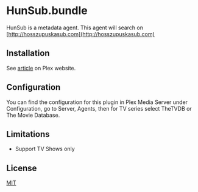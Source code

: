 # HunSub.bundle

HunSub is a metadata agent. This agent will search on [http://hosszupuskasub.com](http://hosszupuskasub.com)

## Installation

See [article](https://support.plex.tv/hc/en-us/articles/201187656-How-do-I-manually-install-a-channel-) on Plex website.

## Configuration

You can find the configuration for this plugin in Plex Media Server under Configuration, go to Server, Agents, then for TV series select TheTVDB or The Movie Database.

## Limitations

* Support TV Shows only

## License

[MIT](LICENSE)